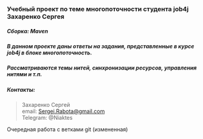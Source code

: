 ### Учебный проект по теме многопоточности студента job4j Захаренко Сергея
##### Сборка: Maven 
##### В данном проекте даны ответы на задания, представленные в курсе job4j в блоке многопоточность.
##### Рассматриваются темы нитей, синхронизации ресурсов, управления нитями и т.п.  
##### Контакты: 
> Захаренко Сергей <br>
email: Sergei.Rabota@gmail.com <br>
Telegram: @Niaktes <br>

Очередная работа с ветками git (измененная)